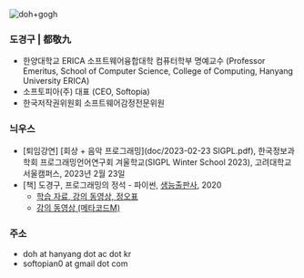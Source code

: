 ![doh+gogh](https://i.imgur.com/TaYtePI.png)

### 도경구 | 都敬九

- 한양대학교 ERICA 소프트웨어융합대학 컴퓨터학부 명예교수 (Professor Emeritus, School of Computer Science, College of Computing, Hanyang University ERICA)
- 소프토피아(주) 대표 (CEO, Softopia)
- 한국저작권위원회 소프트웨어감정전문위원

### 늬우스

- [퇴임강연] [회상 + 음악 프로그래밍](doc/2023-02-23 SIGPL.pdf), 한국정보과학회 프로그래밍언어연구회 겨울학교(SIGPL Winter School 2023), 고려대학교 서울캠퍼스, 2023년 2월 23일
- [책] 도경구, 프로그래밍의 정석 - 파이썬, [생능출판사](https://www.booksr.co.kr/), 2020
  - [학습 자료, 강의 동영상, 정오표](https://doggzone.github.io/pppython/)
  - [강의 동영상 (메타코드M)](https://youtu.be/ns61Ol2OIuo)

### 주소

- doh at hanyang dot ac dot kr
- softopian0 at gmail dot com
